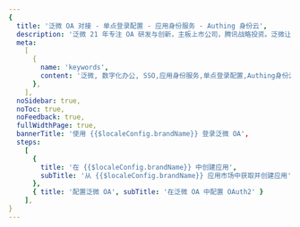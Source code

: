 ```yaml
---
{
  title: '泛微 OA 对接 - 单点登录配置 - 应用身份服务 - Authing 身份云',
  description: '泛微 21 年专注 OA 研发与创新，主板上市公司，腾讯战略投资。泛微让组织在一个平台上实现智能、协同、高效的数字化办公，助力组织的数字化转型',
  meta:
    [
      {
        name: 'keywords',
        content: '泛微, 数字化办公, SSO,应用身份服务,单点登录配置,Authing身份云',
      },
    ],
  noSidebar: true,
  noToc: true,
  noFeedback: true,
  fullWidthPage: true,
  bannerTitle: '使用 {{$localeConfig.brandName}} 登录泛微 OA',
  steps:
    [
      {
        title: '在 {{$localeConfig.brandName}} 中创建应用',
        subTitle: '从 {{$localeConfig.brandName}} 应用市场中获取并创建应用',
      },
      { title: '配置泛微 OA', subTitle: '在泛微 OA 中配置 OAuth2' }
    ],
}
---
```


<IntegrationDetail/>
